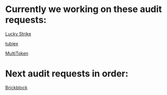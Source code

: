 # Currently we working on these audit requests:

[Lucky Strike](https://github.com/EthereumCommonwealth/Auditing/issues/100)

[tubiex](https://github.com/EthereumCommonwealth/Auditing/issues/128)

[MultiToken](https://github.com/EthereumCommonwealth/Auditing/issues/76)

# Next audit requests in order:

[Brickblock](https://github.com/EthereumCommonwealth/Auditing/issues/20)

